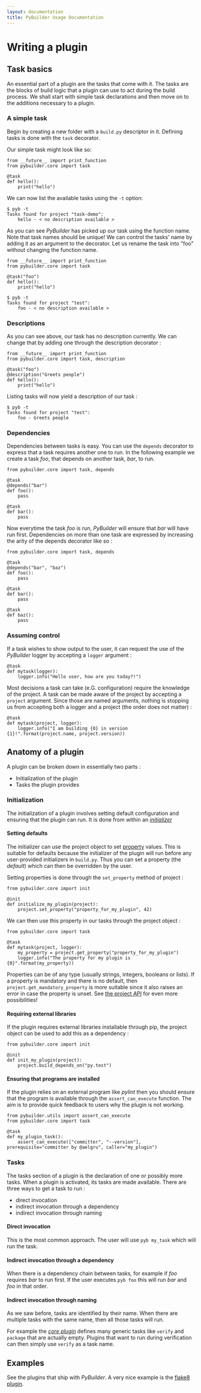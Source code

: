 ```yaml
---
layout: documentation
title: PyBuilder Usage Documentation
---
```


# Writing a plugin
## Task basics
An essential part of a plugin are the tasks that come with it. The tasks are the blocks of build logic that a plugin can use to act during the build process. We shall start with simple task declarations and then move on to the additions necessary to a plugin.

### A simple task
Begin by creating a new folder with a `build.py` descriptor in it.
Defining tasks is done with the `task` decorator.

Our simple task might look like so:

```
from __future__ import print_function
from pybuilder.core import task

@task
def hello():
    print("hello")
```

We can now list the available tasks using the `-t` option:

```
$ pyb -t
Tasks found for project "task-demo":
    hello - < no description available >
```

As you can see *PyBuilder* has picked up our task using the function name.
Note that task names should be unique! We can control the tasks' name by adding it as an argument to the decorator. Let us rename the task into "foo" without changing the function name.

```
from __future__ import print_function
from pybuilder.core import task

@task("foo")
def hello():
    print("hello")
```
```
$ pyb -t
Tasks found for project "test":
    foo - < no description available >
```

### Descriptions
As you can see above, our task has no description currently. We can change that by adding one through the description decorator :

```
from __future__ import print_function
from pybuilder.core import task, description

@task("foo")
@description("Greets people")
def hello():
    print("hello")
```
Listing tasks will now yield a description of our task :
```
$ pyb -t
Tasks found for project "test":
    foo - Greets people
```

### Dependencies
Dependencies between tasks is easy. You can use the `depends` decorator to express that a task requires another one to run.
In the following example we create a task *foo*, that depends on another task, *bar*, to run.

```
from pybuilder.core import task, depends

@task
@depends("bar")
def foo():
    pass

@task
def bar():
    pass
```

Now everytime the task *foo* is run, *PyBuilder* will ensure that *bar* will have run first.
Dependencies on more than one task are expressed by increasing the arity of the depends decorator like so :

```
from pybuilder.core import task, depends

@task
@depends("bar", "baz")
def foo():
    pass

@task
def bar():
    pass

@task
def baz():
    pass
```

### Assuming control
If a task wishes to show output to the user, it can request the use of the *PyBuilder* logger by accepting a `logger` argument :

```
@task
def mytask(logger):
    logger.info("Hello user, how are you today?!")
```

Most decisions a task can take (e.G. configuration) require the knowledge of the project. A task can be made aware of the project by accepting a `project` argument. Since those are named arguments, nothing is stopping us from accepting both a logger and a project (the order does not matter) :

```
@task
def mytask(project, logger):
    logger.info("I am building {0} in version {1}!".format(project.name, project.version))
```

## Anatomy of a plugin
A plugin can be broken down in essentially two parts :
 * Initialization of the plugin
 * Tasks the plugin provides

### Initialization
The initialization of a plugin involves setting default configuration and ensuring that the plugin can run. 
It is done from within an [*initializer*](/documentation/manual.html#Initializers)

#### Setting defaults
The initializer can use the project object to set [property](/documentation/manual.html#ProjectProperties) values.
This is suitable for defaults because the initializer of the plugin will run before any user-provided initializers in `build.py`. Thus you can set a property (the *default*) which can then be overridden by the user.

Setting properties is done through the `set_property` method of project :

```
from pybuilder.core import init

@init
def initialize_my_plugin(project):
    project.set_property("property_for_my_plugin", 42)
```

We can then use this property in our tasks through the project object :
```
from pybuilder.core import task

@task
def mytask(project, logger):
    my_property = project.get_property("property_for_my_plugin")
    logger.info("The property for my plugin is {0}".format(my_property))
```
Properties can be of any type (usually strings, integers, booleans or lists).
If a property is mandatory and there is no default, then `project.get_mandatory_property` is more suitable since it also raises an error in case the property is unset. See [the project API](/documentation/api/core.m.html#pybuilder.core.Project) for even more possibilities!

#### Requiring external libraries
If the plugin requires external libraries installable through pip, the project object can be used to add this as a dependency :

```
from pybuilder.core import init

@init
def init_my_plugin(project):
    project.build_depends_on("py.test")
```

#### Ensuring that programs are installed
If the plugin relies on an external program like *pylint* then you should ensure that the program is available through the `assert_can_execute` function. The aim is to provide quick feedback to users why the plugin is not working.

```
from pybuilder.utils import assert_can_execute
from pybuilder.core import task

@task
def my_plugin_task():
    assert_can_execute(["committer", "--version"], prerequisite="committer by @aelgru", caller="my_plugin")
```

### Tasks
The tasks section of a plugin is the declaration of one or possibly more tasks. When a plugin is activated, its tasks are made available.
There are three ways to get a task to run :

 * direct invocation
 * indirect invocation through a dependency
 * indirect invocation through naming

#### Direct invocation
This is the most common approach. The user will use `pyb my_task` which will run the task.

#### Indirect invocation through a dependency
When there is a dependency chain between tasks, for example if *foo* requires *bar* to run first.
If the user executes `pyb foo` this will run *bar* and *foo* in that order.

#### Indirect invocation through naming
As we saw before, tasks are identified by their name. When there are multiple tasks with the same name, then all those tasks will run.

For example the [*core plugin*](https://github.com/pybuilder/pybuilder/blob/master/src/main/python/pybuilder/plugins/core_plugin.py) defines many generic tasks like `verify` and `package` that are actually empty.
Plugins that want to run during verification can then simply use `verify` as a task name.

## Examples
See the plugins that ship with *PyBuilder*. A very nice example is the [flake8 plugin](https://github.com/pybuilder/pybuilder/blob/master/src/main/python/pybuilder/plugins/python/flake8_plugin.py).
